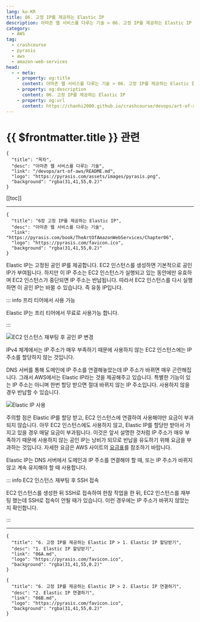 ```yaml
---
lang: ko-KR
title: 06. 고정 IP를 제공하는 Elastic IP
description: 아마존 웹 서비스를 다루는 기술 > 06. 고정 IP를 제공하는 Elastic IP
category:
  - AWS
tag: 
  - crashcourse
  - pyrasis
  - aws 
  - amazon-web-services
head:
  - - meta:
    - property: og:title
      content: 아마존 웹 서비스를 다루는 기술 > 06. 고정 IP를 제공하는 Elastic IP
    - property: og:description
      content: 06. 고정 IP를 제공하는 Elastic IP
    - property: og:url
      content: https://chanhi2000.github.io/crashcourse/devops/art-of-aws/06.html
---
```


# {{ $frontmatter.title }} 관련

```component VPCard
{
  "title": "목차",
  "desc": "아마존 웹 서비스를 다루는 기술",
  "link": "/devops/art-of-aws/README.md",
  "logo": "https://pyrasis.com/assets/images/pyrasis.png",
  "background": "rgba(31,41,55,0.2)"
}
```

[[toc]]

---

```component VPCard
{
  "title": "6장 고정 IP를 제공하는 Elastic IP",
  "desc": "아마존 웹 서비스를 다루는 기술",
  "link": "https://pyrasis.com/book/TheArtOfAmazonWebServices/Chapter06",
  "logo": "https://pyrasis.com/favicon.ico",
  "background": "rgba(31,41,55,0.2)"
}
```

Elastic IP는 고정된 공인 IP를 제공합니다. EC2 인스턴스를 생성하면 기본적으로 공인 IP가 부여됩니다. 하지만 이 IP 주소는 EC2 인스턴스가 실행되고 있는 동안에만 유효하며 EC2 인스턴스가 중단되면 IP 주소는 반납됩니다. 따라서 EC2 인스턴스를 다시 실행하면 이 공인 IP는 바뀔 수 있습니다. 즉 유동 IP입니다.

::: info 프리 티어에서 사용 가능

Elastic IP는 프리 티어에서 무료로 사용가능 합니다.

:::

![EC2 인스턴스 재부팅 후 공인 IP 변경](https://pyrasis.com/assets/images/TheArtOfAmazonWebServicesChapter06/1.png)

IPv4 체계에서는 IP 주소가 매우 부족하기 때문에 사용하지 않는 EC2 인스턴스에는 IP 주소를 할당하지 않는 것입니다.

DNS 서버를 통해 도메인에 IP 주소를 연결해놓았는데 IP 주소가 바뀌면 매우 곤란해집니다. 그래서 AWS에서는 Elastic IP라는 것을 제공해주고 있습니다. 특별한 기능이 있는 IP 주소는 아니며 한번 할당 받으면 절대 바뀌지 않는 IP 주소입니다. 사용하지 않을 경우 반납할 수 있습니다.

![Elastic IP 사용](https://pyrasis.com/assets/images/TheArtOfAmazonWebServicesChapter06/2.png)

주의할 점은 Elastic IP를 할당 받고, EC2 인스턴스에 연결하여 사용해야만 요금이 부과되지 않습니다. 아무 EC2 인스턴스에도 사용하지 않고, Elastic IP를 할당만 받아서 가지고 있을 경우 매달 요금이 부과됩니다. 이것은 앞서 설명한 것처럼 IP 주소가 매우 부족하기 때문에 사용하지 않는 공인 IP는 낭비가 되므로 반납을 유도하기 위해 요금을 부과하는 것입니다. 자세한 요금은 AWS 사이트의 [<FontIcon icon="fa-brands fa-aws"/>요금표](http://aws.amazon.com/ko/ec2/pricing/)를 참조하기 바랍니다.

Elastic IP는 DNS 서버에서 도메인과 IP 주소를 연결해야 할 때, 또는 IP 주소가 바뀌지 않고 계속 유지해야 할 때 사용합니다.

::: info EC2 인스턴스 재부팅 후 SSH 접속

EC2 인스턴스를 생성한 뒤 SSH로 접속하여 한참 작업을 한 뒤, EC2 인스턴스를 재부팅 했는데 SSH로 접속이 안될 때가 있습니다. 이런 경우에는 IP 주소가 바뀌지 않았는지 확인합니다.

:::

---

```component VPCard
{
  "title": "6. 고정 IP를 제공하는 Elastic IP > 1. Elastic IP 할당받기",
  "desc": "1. Elastic IP 할당받기",
  "link": "06A.md",
  "logo": "https://pyrasis.com/favicon.ico",
  "background": "rgba(31,41,55,0.2)"
}
```

```component VPCard
{
  "title": "6. 고정 IP를 제공하는 Elastic IP > 2. Elastic IP 연결하기",
  "desc": "2. Elastic IP 연결하기",
  "link": "06B.md",
  "logo": "https://pyrasis.com/favicon.ico",
  "background": "rgba(31,41,55,0.2)"
}
```

<TagLinks />
